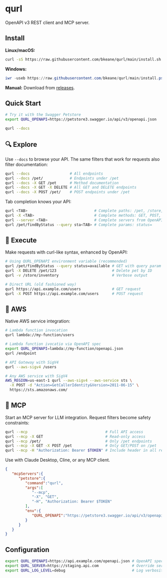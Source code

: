 # qurl

OpenAPI v3 REST client and MCP server.

## Install

**Linux/macOS:**
```bash
curl -sS https://raw.githubusercontent.com/bkeane/qurl/main/install.sh | bash
```

**Windows:**
```powershell
iwr -useb https://raw.githubusercontent.com/bkeane/qurl/main/install.ps1 | iex
```

**Manual:** Download from [releases](https://github.com/bkeane/qurl/releases).

## Quick Start

```bash
# Try it with the Swagger Petstore
export QURL_OPENAPI=https://petstore3.swagger.io/api/v3/openapi.json

qurl --docs
```

## 🔍 Explore

Use `--docs` to browse your API. The same filters that work for requests also filter documentation:

```bash
qurl --docs                  # All endpoints
qurl --docs /pet/            # Endpoints under /pet
qurl --docs -X GET /pet      # Method documentation
qurl --docs -X GET -X DELETE # All GET and DELETE endpoints
qurl --docs -X POST /pet/    # POST endpoints under /pet
```

Tab completion knows your API:
```bash
qurl <TAB>                              # Complete paths: /pet, /store, /user
qurl -X <TAB>                           # Complete methods: GET, POST, PUT, DELETE
qurl --server <TAB>                     # Complete servers from OpenAPI spec
qurl /pet/findByStatus --query sta<TAB> # Complete params: status=
```

## 🚀 Execute

Make requests with curl-like syntax, enhanced by OpenAPI:

```bash
# Using QURL_OPENAPI environment variable (recommended)
qurl /pet/findByStatus --query status=available # GET with query param
qurl -X DELETE /pet/123                         # Delete pet by ID
qurl -v /store/inventory                        # Verbose output

# Direct URL (old fashioned way)
qurl https://api.example.com/users              # GET request
qurl -X POST https://api.example.com/users      # POST request
```

## 🔐 AWS

Native AWS service integration:

```bash
# Lambda function invocation
qurl lambda://my-function/users

# Lambda function ivocatio via OpenAPI spec
export QURL_OPENAPI=lambda://my-function/openapi.json
qurl /endpoint

# API Gateway with SigV4
qurl --aws-sigv4 /users

# Any AWS service with SigV4
AWS_REGION=us-east-1 qurl --aws-sigv4 --aws-service sts \
  -X POST -d "Action=GetCallerIdentity&Version=2011-06-15" \
  https://sts.amazonaws.com/
```

## 🤖 MCP

Start an MCP server for LLM integration. Request filters become safety constraints:

```bash
qurl --mcp                                   # Full API access
qurl --mcp -X GET                            # Read-only access
qurl --mcp /pet/                             # Only /pet endpoints
qurl --mcp -X GET -X POST /pet               # Only GET/POST on /pet
qurl --mcp -H "Authorization: Bearer $TOKEN" # Include header in all requests
```

Use with Claude Desktop, Cline, or any MCP client.

```json
{
   "mcpServers":{
      "petstore":{
         "command":"qurl",
         "args":[
            "--mcp",
            "-X", "GET",
            "-H", "Authorization: Bearer $TOKEN"
         ],
         "env":{
            "QURL_OPENAPI":"https://petstore3.swagger.io/api/v3/openapi.json"
         }
      }
   }
}
```

## Configuration

```bash
export QURL_OPENAPI=https://api.example.com/openapi.json # OpenAPI spec URL
export QURL_SERVER=https://staging.api.com               # Override server
export QURL_LOG_LEVEL=debug                              # Log verbosity
```